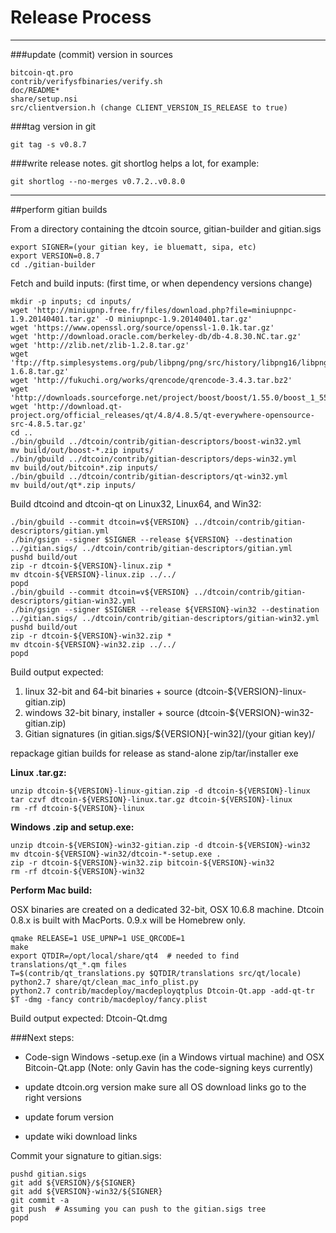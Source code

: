 Release Process
====================

* * *

###update (commit) version in sources


	bitcoin-qt.pro
	contrib/verifysfbinaries/verify.sh
	doc/README*
	share/setup.nsi
	src/clientversion.h (change CLIENT_VERSION_IS_RELEASE to true)

###tag version in git

	git tag -s v0.8.7

###write release notes. git shortlog helps a lot, for example:

	git shortlog --no-merges v0.7.2..v0.8.0

* * *

##perform gitian builds

 From a directory containing the dtcoin source, gitian-builder and gitian.sigs
  
	export SIGNER=(your gitian key, ie bluematt, sipa, etc)
	export VERSION=0.8.7
	cd ./gitian-builder

 Fetch and build inputs: (first time, or when dependency versions change)

	mkdir -p inputs; cd inputs/
	wget 'http://miniupnp.free.fr/files/download.php?file=miniupnpc-1.9.20140401.tar.gz' -O miniupnpc-1.9.20140401.tar.gz'
	wget 'https://www.openssl.org/source/openssl-1.0.1k.tar.gz'
	wget 'http://download.oracle.com/berkeley-db/db-4.8.30.NC.tar.gz'
	wget 'http://zlib.net/zlib-1.2.8.tar.gz'
	wget 'ftp://ftp.simplesystems.org/pub/libpng/png/src/history/libpng16/libpng-1.6.8.tar.gz'
	wget 'http://fukuchi.org/works/qrencode/qrencode-3.4.3.tar.bz2'
	wget 'http://downloads.sourceforge.net/project/boost/boost/1.55.0/boost_1_55_0.tar.bz2'
	wget 'http://download.qt-project.org/official_releases/qt/4.8/4.8.5/qt-everywhere-opensource-src-4.8.5.tar.gz'
	cd ..
	./bin/gbuild ../dtcoin/contrib/gitian-descriptors/boost-win32.yml
	mv build/out/boost-*.zip inputs/
	./bin/gbuild ../dtcoin/contrib/gitian-descriptors/deps-win32.yml
	mv build/out/bitcoin*.zip inputs/
	./bin/gbuild ../dtcoin/contrib/gitian-descriptors/qt-win32.yml
	mv build/out/qt*.zip inputs/

 Build dtcoind and dtcoin-qt on Linux32, Linux64, and Win32:
  
	./bin/gbuild --commit dtcoin=v${VERSION} ../dtcoin/contrib/gitian-descriptors/gitian.yml
	./bin/gsign --signer $SIGNER --release ${VERSION} --destination ../gitian.sigs/ ../dtcoin/contrib/gitian-descriptors/gitian.yml
	pushd build/out
	zip -r dtcoin-${VERSION}-linux.zip *
	mv dtcoin-${VERSION}-linux.zip ../../
	popd
	./bin/gbuild --commit dtcoin=v${VERSION} ../dtcoin/contrib/gitian-descriptors/gitian-win32.yml
	./bin/gsign --signer $SIGNER --release ${VERSION}-win32 --destination ../gitian.sigs/ ../dtcoin/contrib/gitian-descriptors/gitian-win32.yml
	pushd build/out
	zip -r dtcoin-${VERSION}-win32.zip *
	mv dtcoin-${VERSION}-win32.zip ../../
	popd

  Build output expected:

  1. linux 32-bit and 64-bit binaries + source (dtcoin-${VERSION}-linux-gitian.zip)
  2. windows 32-bit binary, installer + source (dtcoin-${VERSION}-win32-gitian.zip)
  3. Gitian signatures (in gitian.sigs/${VERSION}[-win32]/(your gitian key)/

repackage gitian builds for release as stand-alone zip/tar/installer exe

**Linux .tar.gz:**

	unzip dtcoin-${VERSION}-linux-gitian.zip -d dtcoin-${VERSION}-linux
	tar czvf dtcoin-${VERSION}-linux.tar.gz dtcoin-${VERSION}-linux
	rm -rf dtcoin-${VERSION}-linux

**Windows .zip and setup.exe:**

	unzip dtcoin-${VERSION}-win32-gitian.zip -d dtcoin-${VERSION}-win32
	mv dtcoin-${VERSION}-win32/dtcoin-*-setup.exe .
	zip -r dtcoin-${VERSION}-win32.zip bitcoin-${VERSION}-win32
	rm -rf dtcoin-${VERSION}-win32

**Perform Mac build:**

  OSX binaries are created on a dedicated 32-bit, OSX 10.6.8 machine.
  Dtcoin 0.8.x is built with MacPorts.  0.9.x will be Homebrew only.

	qmake RELEASE=1 USE_UPNP=1 USE_QRCODE=1
	make
	export QTDIR=/opt/local/share/qt4  # needed to find translations/qt_*.qm files
	T=$(contrib/qt_translations.py $QTDIR/translations src/qt/locale)
	python2.7 share/qt/clean_mac_info_plist.py
	python2.7 contrib/macdeploy/macdeployqtplus Dtcoin-Qt.app -add-qt-tr $T -dmg -fancy contrib/macdeploy/fancy.plist

 Build output expected: Dtcoin-Qt.dmg

###Next steps:

* Code-sign Windows -setup.exe (in a Windows virtual machine) and
  OSX Bitcoin-Qt.app (Note: only Gavin has the code-signing keys currently)

* update dtcoin.org version
  make sure all OS download links go to the right versions

* update forum version

* update wiki download links

Commit your signature to gitian.sigs:

	pushd gitian.sigs
	git add ${VERSION}/${SIGNER}
	git add ${VERSION}-win32/${SIGNER}
	git commit -a
	git push  # Assuming you can push to the gitian.sigs tree
	popd

